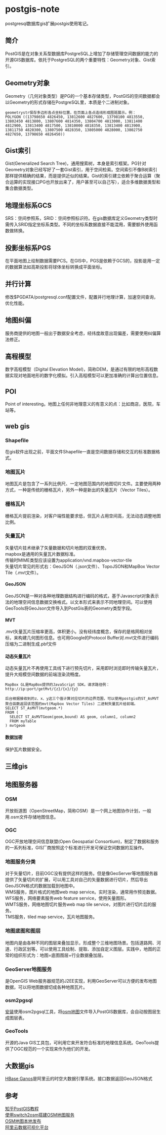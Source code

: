 # postgis-note
postgresql数据库gis扩展postgis使用笔记。

## 简介
PostGIS是在对象关系型数据库PostgreSQL上增加了存储管理空间数据的能力的开源GIS数据库。依托于PostgreSQL的两个重要特性：Geometry对象、Gist索引。

## Geometry对象
Geometry（几何对象类型）是PG的一个基本存储类型，PostGIS的空间数据都会以Geometry的形式存储在PostgreSQL里，本质是个二进制对象。
```
geometrystr保存多边形各点坐标位置，在页面上各点连线形成图斑展示。例：
POLYGON ((13798650 4826450, 13812600 4827600, 13798100 4813550, 13802450 4813800, 13807600 4814350, 13804700 4813000, 13811400 4812900, 13813400 4817500, 13810000 4818350, 13813400 4813900, 13811750 4820300, 13807500 4828350, 13805000 4828000, 13802750 4827650, 13798650 4826450))
```

## Gist索引
Gist(Generalized Search Tree)，通用搜索树，本身是索引框架。PG针对Geometry对象已经写好了一套Gist索引，用于空间检索。空间索引不像B树索引那样提供精确的结果，而是提供近似的结果。Gist的索引建立依赖于聚合运算（聚合运算的实现接口PG也开放出来了，用户甚至可以自己写），适合多维数据类型和集合数据类型。

## 地理坐标系GCS
SRS：空间参照系，SRID：空间参照标识符。在gis数据库定义Geometry类型时需传入SRID指定坐标系类型。不同的坐标系数据直接不能混用，需要额外使用函数做转换。

## 投影坐标系PGS
在平面地图上绘制数据需要PCS。在GIS中，PGS是依赖于GCS的，投影是用一定的数据算法如高斯投影将球体坐标转换成平面坐标。

## 并行计算
修改$PGDATA/postgresql.conf配置文件，配置并行地理计算，加速空间查询，优化性能。

## 地图纠偏
服务商提供的地图一般出于数据安全考虑，经纬度故意出现偏差，需要使用纠偏算法修正。

## 高程模型
数字高程模型（Digital Elevation Model)，简称DEM，是通过有限的地形高程数据实现对地面地形的数字化模拟。引入高程模型可以更加准确的计算出位置信息。

## POI
Point of interesting。地图上任何非地理意义的有意义的点：比如商店，医院，车站等。

## web gis
### Shapefile
在gis软件出现之前，平面文件Shapefile一直是空间数据存储和交互的标准数据格式。

### 地图瓦片
地图瓦片是包含了一系列比例尺、一定地图范围内的地图切片文件。主要使用两种方式，一种是传统的栅格瓦片，另外一种是新出的矢量瓦片（Vector Tiles）。

### 栅格瓦片
栅格瓦片提前渲染，对客户端性能要求低，但瓦片占用空间高，无法动态调整地图比例。

### 矢量瓦片
矢量切片技术继承了矢量数据和切片地图的双重优势。   
mapbox是通用的矢量瓦片数据标准。   
传输时MIME类型应该设置为application/vnd.mapbox-vector-tile    
矢量切片常见的形式右：GeoJSON（.json文件）、TopoJSON和MapBox Vector Tile（.mvt文件）。

#### GeoJSON
GeoJSON是一种对各种地理数据结构进行编码的格式，基于Javascript对象表示法的地理空间信息数据交换格式。以文本形式来表示不同地理空间。可以使用GeoTools将GeoJson文件导入到PostGis表的Geometry类型字段。

#### MVT
.mvt矢量瓦片压缩率更高，体积更小。没有经纬度概念，保存的是格网相对坐标，来构建几何图形信息。也可用Google的Protocol Buffer对.mvt文件进行编码压缩为二进制生成.pbf文件

#### 动态矢量瓦片
动态矢量瓦片不再使用工具线下进行预先切片，采用即时浏览即时传输矢量瓦片，提升大规模空间数据的前端渲染流畅度。
```
MapBox GL是MapBox提供的JavaScript SDK。请求路径例：
http://ip:port/getMvt/{z}/{x}/{y}
```
```
后台根据接收到的z、x、y这三个值计算对应切片的边界范围，可以使用postgis的ST_AsMVT聚合函数返回该范围的mvt(Mapbox Vector Tiles) 二进制矢量瓦片给前端。
SELECT ST_AsMVT(mvtgeom.*)
FROM (
  SELECT ST_AsMVTGeom(geom,bound) AS geom, column1, column2
  FROM myTable
) mvtgeom
```

#### 数据加密
保护瓦片数据安全。

## 三维gis

## 地图服务器
### OSM
开放街道图（OpenStreetMap，简称OSM）是一个网上地图协作计划，一般用.osm文件存储地图信息。

### OGC
OGC开放地理空间信息联盟(Open Geospatial Consortium)，制定了数据和服务的一系列标准，GIS厂商按照这个标准进行开发可保证空间数据的互操作。

### 地图服务分类
对于矢量切片，目前OGC没有提供这样的服务。但是像GeoServer等地图服务器提供了矢量切片的扩展，可以用工具对自己的矢量数据进行切片，然后导出GeoJSON格式的数据加载到地图中。      
WMS服务，图片格式的地图web map service。实时渲染，通常用作预览数据。   
WFS服务，网络要素服务web feature service，使用矢量图形。   
WMTS服务，网络地图切片服务web map tile service，对图片进行切片后的服务。   
TMS服务，tiled map service，瓦片地图服务。

### 地图底图和图层
地图内是由各种不同的图层来叠加显示，形成整个三维地图场景。包括道路网、河道、行政区划等。可以使用工具绘制、提取、添加自定义图层。实践中，地图的正常的组织形式为：地图=底图图层+行业数据叠加层。

### GeoServer地图服务
是OpenGIS Web服务器规范的J2EE实现，利用GeoServer可以方便的发布地图数据，可以将地图数据切成各种地图瓦片。

### osm2pgsql
[安装](https://osm2pgsql.org/download/windows/)使用osm2pgsql工具，将[osm地图](http://download.geofabrik.de/asia.html)文件导入PostGIS数据库，会自动按图层生成图层表。

### GeoTools
开源的Java GIS工具包，可利用它来开发符合标准的地理信息系统。GeoTools提供了OGC规范的一个实现来作为他们的开发。

## 大数据gis
[HBase Ganos](https://help.aliyun.com/document_detail/87287.html)是阿里云的时空大数据引擎系统。接口数据返回GeoJSON格式

## 参考
[知乎PostGIS教程](https://zhuanlan.zhihu.com/p/62034688)   
[使用switch2osm搭建OSM地图服务](https://switch2osm.org/serving-tiles/)   
[OSM地图本地发布](https://www.jianshu.com/p/a4831d84220b)   
[阿里云数据可视化平台](http://datav.aliyun.com/portal/school/atlas/area_selector)